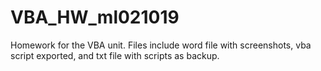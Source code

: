 # VBA_HW_ml021019
Homework for the VBA unit.  Files include word file with screenshots, vba script exported, and txt file with scripts as backup.
